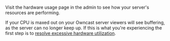 Visit the hardware usage page in the admin to see how your server's resources are performing.

If your CPU is maxed out on your Owncast server viewers will see buffering, as the server can no longer keep up. If this is what you're experiencing the first step is to [resolve excessive hardware utilization](/troubleshoot/hardware-usage).
